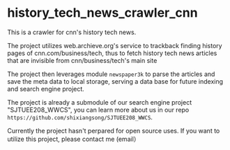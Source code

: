 # history_tech_news_crawler_cnn

This is a crawler for cnn's history tech news.

The project utilizes web.archieve.org's service to trackback finding history pages of cnn.com/business/tech, thus to fetch history tech news articles that are invisible from cnn/business/tech's main site

The project then leverages module `newspaper3k` to parse the articles and save the meta data to local storage, serving a data base for future indexing and search engine project.

The project is already a submodule of our search engine project "SJTUEE208_WWCS", you can learn more about us in our repo `https://github.com/shixiangsong/SJTUEE208_WWCS`.

Currently the project hasn't perpared for open source uses. If you want to utilize this project, please contact me (email）


